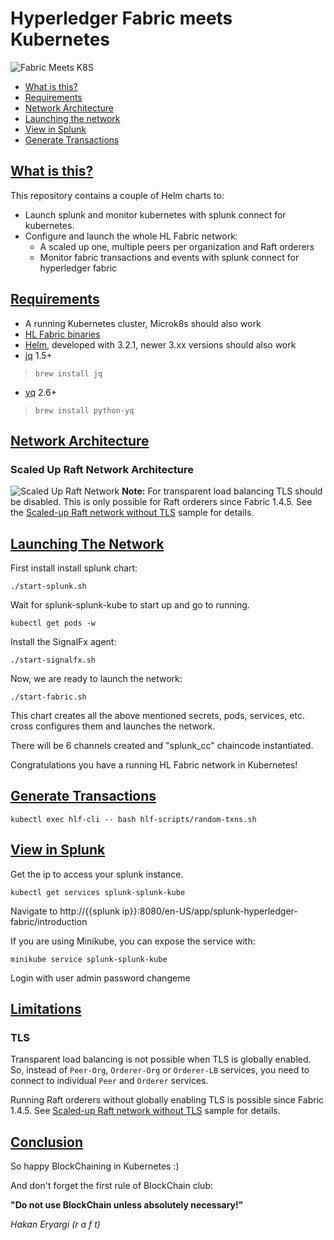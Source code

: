 # Hyperledger Fabric meets Kubernetes
![Fabric Meets K8S](https://raft-fabric-kube.s3-eu-west-1.amazonaws.com/images/fabric_meets_k8s.png)

* [What is this?](#what-is-this)
* [Requirements](#requirements)
* [Network Architecture](#network-architecture)
* [Launching the network](#launching-the-network)
* [View in Splunk](#view-in-splunk)
* [Generate Transactions](#generate-transactions)



## [What is this?](#what-is-this)
This repository contains a couple of Helm charts to:
* Launch splunk and monitor kubernetes with splunk connect for kubernetes.
* Configure and launch the whole HL Fabric network:
  * A scaled up one, multiple peers per organization and Raft orderers
  * Monitor fabric transactions and events with splunk connect for hyperledger fabric

## [Requirements](#requirements)
* A running Kubernetes cluster, Microk8s should also work
* [HL Fabric binaries](https://hyperledger-fabric.readthedocs.io/en/release-1.4/install.html)
* [Helm](https://github.com/helm/helm/releases/tag/v3.2.1), developed with 3.2.1, newer 3.xx versions should also work
* [jq](https://stedolan.github.io/jq/download/) 1.5+
> `brew install jq`
* [yq](https://pypi.org/project/yq/) 2.6+
> `brew install python-yq`

## [Network Architecture](#network-architecture)

### Scaled Up Raft Network Architecture

![Scaled Up Raft Network](https://raft-fabric-kube.s3-eu-west-1.amazonaws.com/images/HL_in_Kube_raft.png)
**Note:** For transparent load balancing TLS should be disabled. This is only possible for Raft orderers since Fabric 1.4.5. See the [Scaled-up Raft network without TLS](#scaled-up-raft-network-without-tls) sample for details.


## [Launching The Network](#launching-the-network)
First install install splunk chart:
```
./start-splunk.sh
```
Wait for splunk-splunk-kube to start up and go to running.
```
kubectl get pods -w
```
Install the SignalFx agent:
```
./start-signalfx.sh
```

Now, we are ready to launch the network:
```
./start-fabric.sh
```
This chart creates all the above mentioned secrets, pods, services, etc. cross configures them 
and launches the network.

There will be 6 channels created and "splunk_cc" chaincode instantiated.

Congratulations you have a running HL Fabric network in Kubernetes!


## [Generate Transactions](#generate-transactions)

```
kubectl exec hlf-cli -- bash hlf-scripts/random-txns.sh
```

## [View in Splunk](#view-in-splunk)
Get the ip to access your splunk instance.
```
kubectl get services splunk-splunk-kube
```
Navigate to http://{{splunk ip}}:8080/en-US/app/splunk-hyperledger-fabric/introduction

If you are using Minikube, you can expose the service with:
```
minikube service splunk-splunk-kube
```

Login with user admin password changeme


## [Limitations](#limitations)

### TLS

Transparent load balancing is not possible when TLS is globally enabled. So, instead of `Peer-Org`, `Orderer-Org` or `Orderer-LB` services, you need to connect to individual `Peer` and `Orderer` services.

Running Raft orderers without globally enabling TLS is possible since Fabric 1.4.5. See [Scaled-up Raft network without TLS](#scaled-up-raft-network-without-tls) sample for details.


## [Conclusion](#conclusion)

So happy BlockChaining in Kubernetes :)

And don't forget the first rule of BlockChain club:

**"Do not use BlockChain unless absolutely necessary!"**

*Hakan Eryargi (r a f t)*
